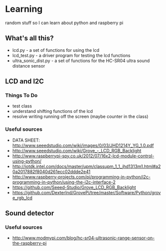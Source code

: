 # Learning
random stuff so I can learn about python and raspberry pi

## What's all this?
   * lcd.py              - a set of functions for using the lcd
   * lcd_test.py         - a driver program for testing the lcd functions
   * ultra_sonic_dist.py - a set of functions for the HC-SR04 ultra sound distance sensor 

## LCD and I2C
### Things To Do
   * test class
   * understand shifting functions of the lcd
   * resolve writing running off the screen (maybe counter in the class)

### Useful sources
   * DATA SHEET: http://www.seeedstudio.com/wiki/images/0/03/JHD1214Y_YG_1.0.pdf
   * http://www.seeedstudio.com/wiki/Grove_-_LCD_RGB_Backlight
   * http://www.raspberrypi-spy.co.uk/2012/07/16x2-lcd-module-control-using-python/
   * http://iotdk.intel.com/docs/master/upm/classupm_1_1_jhd1313m1.html#a20a2017882f8040d261ecc02ddde2e41
   * http://www.raspberry-projects.com/pi/programming-in-python/i2c-programming-in-python/using-the-i2c-interface-2
   * https://github.com/Seeed-Studio/Grove_LCD_RGB_Backlight
   * https://github.com/DexterInd/GrovePi/tree/master/Software/Python/grove_rgb_lcd

## Sound detector
### Useful sources
   * http://www.modmypi.com/blog/hc-sr04-ultrasonic-range-sensor-on-the-raspberry-pi
    
